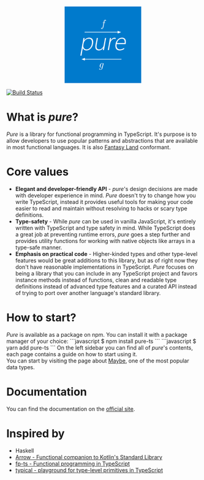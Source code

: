 <h3 align="center">
  <img align="center" src="assets/logo.png" alt="List logo" width=200 />
</h3

<a href="https://travis-ci.org/gigobyte/pure"><img src="https://travis-ci.org/gigobyte/pure.svg?branch=master" alt="Build Status"></a>

<h1>What is <i>pure</i>?</h1>
        <i>Pure</i> is a library for functional programming in TypeScript.
        It's purpose is to allow developers to use popular patterns and abstractions that are available in most functional languages.
        It is also <a href="https://github.com/fantasyland/fantasy-land">Fantasy Land</a> conformant.
        <h1>Core values</h1>
        <ul>
            <li>
                <b>Elegant and developer-friendly API</b> - <i>pure</i>'s design decisions are made with developer experience in mind.
                <i>Pure</i> doesn't try to change how you write TypeScript, instead it provides useful tools for making your code easier to
                read and maintain without resolving to hacks or scary type definitions.  
            </li>
            <li>
                <b>Type-safety</b> - While <i>pure</i> can be used in vanilla JavaScript, it's entirely written with TypeScript and type safety in mind.
                While TypeScript does a great job at preventing runtime errors, <i>pure</i> goes a step further and provides utility functions for working
                with native objects like arrays in a type-safe manner.
            </li>
            <li>
                <b>Emphasis on practical code</b> - Higher-kinded types and other type-level features would be great additions to this library,
                but as of right now they don't have reasonable implementations in TypeScript. <i>Pure</i> focuses on being a library that you can
                include in any TypeScript project and favors instance methods instead of functions, clean and readable type definitions instead of
                advanced type features and a curated API instead of trying to port over another language's standard library.
            </li>
        </ul>
        <h1>How to start?</h1>
        <i>Pure</i> is available as a package on npm. You can install it with a package manager of your choice:
        ```javascript
          $ npm install pure-ts
        ```
        ```javascript
          $ yarn add pure-ts
        ```
        On the left sidebar you can find all of <i>pure</i>'s contents, each page contains a guide on how to start using it. <br />
        You can start by visiting the page about <a href="/adts/Maybe">Maybe</a>, one of the most popular data types.

# Documentation

You can find the documentation on the [official site](https://gigobyte.github.io/pure/).

# Inspired by

* Haskell
* [Arrow - Functional companion to Kotlin's Standard Library](http://arrow-kt.io/)
* [fp-ts - Functional programming in TypeScript](https://github.com/gcanti/fp-ts)
* [typical - playground for type-level primitives in TypeScript](https://github.com/tycho01/typical/)
